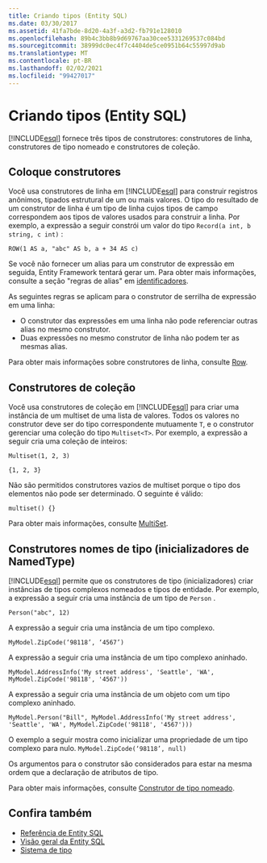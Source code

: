 ```yaml
---
title: Criando tipos (Entity SQL)
ms.date: 03/30/2017
ms.assetid: 41fa7bde-8d20-4a3f-a3d2-fb791e128010
ms.openlocfilehash: 89b4c3bb8b9d69767aa30cee5331269537c084bd
ms.sourcegitcommit: 38999dc0ec4f7c4404de5ce0951b64c55997d9ab
ms.translationtype: MT
ms.contentlocale: pt-BR
ms.lasthandoff: 02/02/2021
ms.locfileid: "99427017"
---
```

# <a name="constructing-types-entity-sql"></a>Criando tipos (Entity SQL)

<!-- markdownlint-disable DOCSMD001 -->
[!INCLUDE[esql](../../../../../../includes/esql-md.md)] fornece três tipos de construtores: construtores de linha, construtores de tipo nomeado e construtores de coleção.

## <a name="row-constructors"></a>Coloque construtores

Você usa construtores de linha em [!INCLUDE[esql](../../../../../../includes/esql-md.md)] para construir registros anônimos, tipados estrutural de um ou mais valores. O tipo do resultado de um construtor de linha é um tipo de linha cujos tipos de campo correspondem aos tipos de valores usados para construir a linha. Por exemplo, a expressão a seguir constrói um valor do tipo `Record(a int, b string, c int)` :

`ROW(1 AS a, "abc" AS b, a + 34 AS c)`

Se você não fornecer um alias para um construtor de expressão em seguida, Entity Framework tentará gerar um. Para obter mais informações, consulte a seção "regras de alias" em [identificadores](identifiers-entity-sql.md).

As seguintes regras se aplicam para o construtor de serrilha de expressão em uma linha:

- O construtor das expressões em uma linha não pode referenciar outras alias no mesmo construtor.
- Duas expressões no mesmo construtor de linha não podem ter as mesmas alias.

Para obter mais informações sobre construtores de linha, consulte [Row](row-entity-sql.md).

## <a name="collection-constructors"></a>Construtores de coleção

Você usa construtores de coleção em [!INCLUDE[esql](../../../../../../includes/esql-md.md)] para criar uma instância de um multiset de uma lista de valores. Todos os valores no construtor deve ser do tipo correspondente mutuamente `T`, e o construtor gerenciar uma coleção do tipo `Multiset<T>`. Por exemplo, a expressão a seguir cria uma coleção de inteiros:

`Multiset(1, 2, 3)`

`{1, 2, 3}`

Não são permitidos construtores vazios de multiset porque o tipo dos elementos não pode ser determinado. O seguinte é válido:

`multiset() {}`

Para obter mais informações, consulte [MultiSet](multiset-entity-sql.md).

## <a name="named-type-constructors-namedtype-initializers"></a>Construtores nomes de tipo (inicializadores de NamedType)

[!INCLUDE[esql](../../../../../../includes/esql-md.md)] permite que os construtores de tipo (inicializadores) criar instâncias de tipos complexos nomeados e tipos de entidade. Por exemplo, a expressão a seguir cria uma instância de um tipo de `Person` .

`Person("abc", 12)`

A expressão a seguir cria uma instância de um tipo complexo.

`MyModel.ZipCode(‘98118’, ‘4567’)`

A expressão a seguir cria uma instância de um tipo complexo aninhado.

`MyModel.AddressInfo('My street address', 'Seattle', 'WA', MyModel.ZipCode('98118', '4567'))`

A expressão a seguir cria uma instância de um objeto com um tipo complexo aninhado.

`MyModel.Person("Bill", MyModel.AddressInfo('My street address', 'Seattle', 'WA', MyModel.ZipCode('98118', '4567')))`

O exemplo a seguir mostra como inicializar uma propriedade de um tipo complexo para nulo. `MyModel.ZipCode(‘98118’, null)`

Os argumentos para o construtor são considerados para estar na mesma ordem que a declaração de atributos de tipo.

Para obter mais informações, consulte [Construtor de tipo nomeado](named-type-constructor-entity-sql.md).

## <a name="see-also"></a>Confira também

- [Referência de Entity SQL](entity-sql-reference.md)
- [Visão geral da Entity SQL](entity-sql-overview.md)
- [Sistema de tipo](type-system-entity-sql.md)
